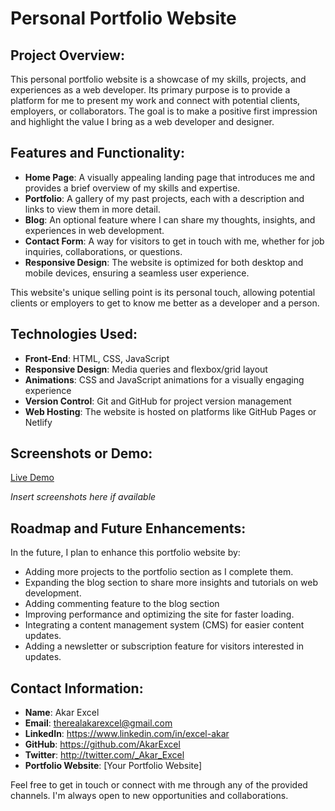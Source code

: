 # Personal Portfolio Website

## Project Overview:

This personal portfolio website is a showcase of my skills, projects, and experiences as a web developer. Its primary purpose is to provide a platform for me to present my work and connect with potential clients, employers, or collaborators. The goal is to make a positive first impression and highlight the value I bring as a web developer and designer. 

## Features and Functionality:

- **Home Page**: A visually appealing landing page that introduces me and provides a brief overview of my skills and expertise.
- **Portfolio**: A gallery of my past projects, each with a description and links to view them in more detail.
- **Blog**: An optional feature where I can share my thoughts, insights, and experiences in web development.
- **Contact Form**: A way for visitors to get in touch with me, whether for job inquiries, collaborations, or questions.
- **Responsive Design**: The website is optimized for both desktop and mobile devices, ensuring a seamless user experience.

This website's unique selling point is its personal touch, allowing potential clients or employers to get to know me better as a developer and a person.

## Technologies Used:

- **Front-End**: HTML, CSS, JavaScript
- **Responsive Design**: Media queries and flexbox/grid layout
- **Animations**: CSS and JavaScript animations for a visually engaging experience
- **Version Control**: Git and GitHub for project version management
- **Web Hosting**: The website is hosted on platforms like GitHub Pages or Netlify

## Screenshots or Demo:

[Live Demo](https://www.yourportfoliosite.com)

*Insert screenshots here if available*

## Roadmap and Future Enhancements:

In the future, I plan to enhance this portfolio website by:

- Adding more projects to the portfolio section as I complete them.
- Expanding the blog section to share more insights and tutorials on web development.
- Adding commenting feature to the blog section
- Improving performance and optimizing the site for faster loading.
- Integrating a content management system (CMS) for easier content updates.
- Adding a newsletter or subscription feature for visitors interested in updates.

## Contact Information:

- **Name**: Akar Excel
- **Email**: therealakarexcel@gmail.com
- **LinkedIn**: https://www.linkedin.com/in/excel-akar
- **GitHub**: https://github.com/AkarExcel
- **Twitter**: http://twitter.com/_Akar_Excel
- **Portfolio Website**: [Your Portfolio Website]

Feel free to get in touch or connect with me through any of the provided channels. I'm always open to new opportunities and collaborations.

